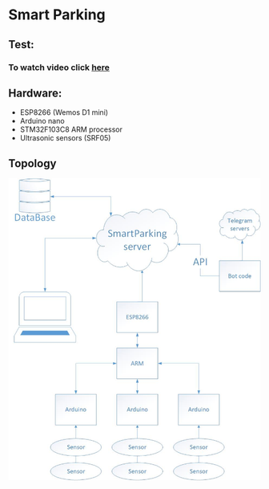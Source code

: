 # Smart Parking
## Test:
### **To watch video click [here](https://youtu.be/2oAV86ZQGnY)**
## Hardware:
* ESP8266 (Wemos D1 mini)
* Arduino nano
* STM32F103C8 ARM processor
* Ultrasonic sensors (SRF05)
## Topology
![topology](Drawing1.jpg)
